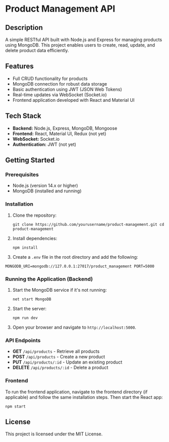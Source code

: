 
# Product Management API

## Description

A simple RESTful API built with Node.js and Express for managing products using MongoDB. This project enables users to create, read, update, and delete product data efficiently.

## Features

-   Full CRUD functionality for products
-   MongoDB connection for robust data storage
-   Basic authentication using JWT (JSON Web Tokens)
-   Real-time updates via WebSocket (Socket.io)
-   Frontend application developed with React and Material UI

## Tech Stack

-   **Backend:** Node.js, Express, MongoDB, Mongoose
-   **Frontend:** React, Material UI, Redux (not yet)
-   **WebSocket:** Socket.io
-   **Authentication:** JWT (not yet)

## Getting Started

### Prerequisites

-   Node.js (version 14.x or higher)
-   MongoDB (installed and running)

### Installation

1.  Clone the repository:
    
    `git clone https://github.com/yourusername/product-management.git
    cd product-management` 
    
2.  Install dependencies:
    
    `npm install` 
    
3.  Create a `.env` file in the root directory and add the following:
    
`MONGODB_URI=mongodb://127.0.0.1:27017/product_management
    PORT=5000` 
    

### Running the Application (Backend)

1.  Start the MongoDB service if it's not running:
    
    `net start MongoDB` 
    
2.  Start the server:
    
    `npm run dev` 
    
3.  Open your browser and navigate to `http://localhost:5000`.
    

### API Endpoints

-   **GET** `/api/products` - Retrieve all products
-   **POST** `/api/products` - Create a new product
-   **PUT** `/api/products/:id` - Update an existing product
-   **DELETE** `/api/products/:id` - Delete a product

### Frontend

To run the frontend application, navigate to the frontend directory (if applicable) and follow the same installation steps. Then start the React app:

`npm start` 

## License

This project is licensed under the MIT License.
